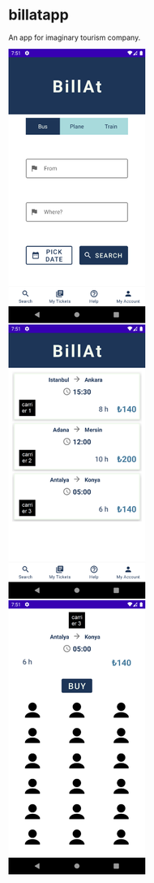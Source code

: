 # billatapp
An app for imaginary tourism company.

<img src="./screenshots/ss1.png" width="270" height="540"> <img src="./screenshots/ss2.png" width="270" height="540"> <img src="./screenshots/ss3.png" width="270" height="540">
